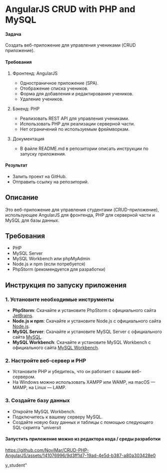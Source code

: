 # AngularJS CRUD with PHP and MySQL

#### Задача
Создать веб-приложение для управления учениками (CRUD приложение).

#### Требования
1. Фронтенд: AngularJS
   - Одностраничное приложение (SPA).
   - Отображение списка учеников.
   - Форма для добавления и редактирования учеников.
   - Удаление учеников.

2. Бэкенд: PHP
   - Реализовать REST API для управления учениками.
   - Использовать PHP для реализации серверной части.
   - Нет ограничений по используемым фреймворкам.

3. Документация
   - В файле README.md в репозитории описать инструкции по запуску приложения.

#### Результат
- Залить проект на GitHub.
- Отправить ссылку на репозиторий.


## Описание

Это веб-приложение для управления студентами (CRUD-приложение), использующее AngularJS для фронтенда, PHP для серверной части и MySQL для базы данных.

## Требования

- PHP
- MySQL Server
- MySQL Workbench или phpMyAdmin
- Node.js и npm (если потребуется)
- PhpStorm (рекомендуется для разработки)

## Инструкция по запуску приложения

### 1. Установите необходимые инструменты

- **PhpStorm**: Скачайте и установите PhpStorm с официального сайта [JetBrains](https://www.jetbrains.com/phpstorm/).
- **Node.js и npm**: Скачайте и установите Node.js с официального сайта [Node.js](https://nodejs.org/).
- **MySQL Server**: Скачайте и установите MySQL Server с официального сайта [MySQL](https://dev.mysql.com/downloads/mysql/).
- **MySQL Workbench**: Скачайте и установите MySQL Workbench с официального сайта [MySQL Workbench](https://dev.mysql.com/downloads/workbench/).

### 2. Настройте веб-сервер и PHP

- Установите PHP и убедитесь, что он работает с вашим веб-сервером.
- На Windows можно использовать XAMPP или WAMP, на macOS — MAMP, на Linux — LAMP.

### 3. Создайте базу данных

- Откройте MySQL Workbench.
- Подключитесь к вашему серверу MySQL.
- Создайте новую базу данных и таблицы с помощью следующего SQL-скрипта "universit

#### Запустить приложение можно из редактора кода / среды разработки 

https://github.com/NoviMar/CRUD-PHP-AngularJS/assets/141076996/9d3ff1d7-19ad-4e5d-b387-a80a303428e0

y_student"
